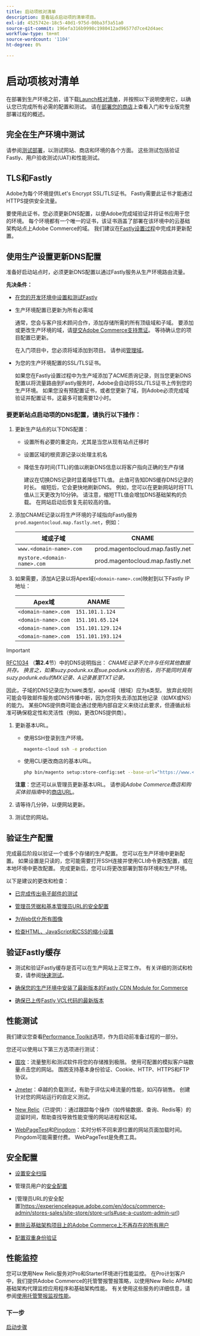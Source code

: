 ```yaml
---
title: 启动项核对清单
description: 查看站点启动项的清单项目。
exl-id: 4525742e-18c5-40d1-975d-00ba3f3a51a0
source-git-commit: 196efa316b9998c1980412ad96577d7ce42d4aec
workflow-type: tm+mt
source-wordcount: '1104'
ht-degree: 0%

---
```


# 启动项核对清单

在部署到生产环境之前，请下载[Launch核对清单](../../assets/adobe-commerce-cloud-prelaunch-checklist.pdf)，并按照以下说明使用它，以确认您已完成所有必需的配置和测试。 请在[部署您的商店](../deploy/staging-production.md)上查看入门和专业版完整部署过程的概述。

## 完全在生产环境中测试

请参阅[测试部署](../test/staging-and-production.md)，以测试网站、商店和环境的各个方面。 这些测试包括验证Fastly、用户验收测试(UAT)和性能测试。

## TLS和Fastly

Adobe为每个环境提供Let&#39;s Encrypt SSL/TLS证书。 Fastly需要此证书才能通过HTTPS提供安全流量。

要使用此证书，您必须更新DNS配置，以便Adobe完成域验证并将证书应用于您的环境。 每个环境都有一个唯一的证书，该证书涵盖了部署在该环境中的云基础架构站点上Adobe Commerce的域。 我们建议在[Fastly设置过程](../cdn/fastly-configuration.md)中完成并更新配置。

## 使用生产设置更新DNS配置

准备好启动站点时，必须更新DNS配置以通过Fastly服务从生产环境路由流量。

**先决条件：**

- [在您的开发环境中设置和测试Fastly](../cdn/fastly-configuration.md#)

- 生产环境配置已更新为所有必需域

  通常，您会与客户技术顾问合作，添加存储所需的所有顶级域和子域。 要添加或更改生产环境的域，请[提交Adobe Commerce支持票证](https://support.magento.com/hc/en-us/articles/360019088251)。 等待确认您的项目配置已更新。

  在入门项目中，您必须将域添加到项目。 请参阅[管理域](../cdn/fastly-custom-cache-configuration.md#manage-domains)。

- 为您的生产环境配置的SSL/TLS证书。

  如果您在Fastly设置过程中为生产域添加了ACME质询记录，则当您更新DNS配置以将流量路由到Fastly服务时，Adobe会自动将SSL/TLS证书上传到您的生产环境。 如果您没有预配置证书，或者您更新了域，则Adobe必须完成域验证并配置证书，这最多可能需要12小时。

### 要更新站点启动项的DNS配置，请执行以下操作：

1. 更新生产站点的以下DNS配置：

   - 设置所有必要的重定向，尤其是当您从现有站点迁移时

   - 设置区域的根资源记录以处理主机名

   - 降低生存时间(TTL)的值以刷新DNS信息以将客户指向正确的生产存储

     建议在切换DNS记录时显着降低TTL值。 此值可告知DNS缓存DNS记录的时长。 缩短后，它会更快地刷新DNS。 例如，您可以在更新网站时将TTL值从三天更改为10分钟。 请注意，缩短TTL值会增加DNS基础架构的负载。 在网站启动后恢复先前较高的值。


1. 添加CNAME记录以将生产环境的子域指向Fastly服务`prod.magentocloud.map.fastly.net`，例如：

   | 域或子域 | CNAME |
   | ----------------------- | -------------------------------- |
   | `www.<domain-name>.com` | prod.magentocloud.map.fastly.net |
   | `mystore.<domain-name>.com` | prod.magentocloud.map.fastly.net |

1. 如果需要，添加A记录以将Apex域(`<domain-name>.com`)映射到以下Fastly IP地址：

   | Apex域 | ANAME |
   | --------------- | ----------------- |
   | `<domain-name>.com` | `151.101.1.124` |
   | `<domain-name>.com` | `151.101.65.124` |
   | `<domain-name>.com` | `151.101.129.124` |
   | `<domain-name>.com` | `151.101.193.124` |

>[!IMPORTANT]
>
>[RFC1034](https://www.rfc-editor.org/rfc/rfc1912) （**第2.4**节）中的DNS说明指出：
>_CNAME记录不允许与任何其他数据共存。 换言之，如果suzy.podunk.xx是sue.podunk.xx的别名，则不能同时具有suzy.podunk.edu的MX记录、A记录甚至TXT记录。_
>
>因此，子域的DNS记录应为`CNAME`类型，apex域（根域）应为`A`类型。 放弃此规则可能会导致邮件服务或DNS传播中断，因为您将失去添加其他记录（如MX或NS）的能力。 某些DNS提供商可能会通过使用内部自定义来绕过此要求，但遵循此标准可确保稳定性和灵活性（例如，更改DNS提供商）。

1. 更新基本URL。

   - 使用SSH登录到生产环境。

     ```bash
     magento-cloud ssh -e production
     ```

   - 使用CLI更改商店的基本URL。

     ```bash
     php bin/magento setup:store-config:set --base-url="https://www.<domain-name>.com/"
     ```

   **注意**：您还可以从管理员更新基本URL。 请参阅&#x200B;_Adobe Commerce商店和购买体验指南_&#x200B;中的[商店URL](https://experienceleague.adobe.com/docs/commerce-admin/stores-sales/site-store/store-urls.html)。

1. 请等待几分钟，以便网站更新。

1. 测试您的网站。

## 验证生产配置

完成最后阶段以验证一个或多个存储的生产配置。 您可以在生产环境中更新配置。 如果设置是只读的，您可能需要打开SSH连接并使用CLI命令更改配置，或在本地环境中更改配置。 完成更新后，您可以将更改部署到暂存环境和生产环境。

以下是建议的更改和检查：

- [已完成传出电子邮件的测试](../project/outgoing-emails.md)

- [管理员凭据和基本管理员URL的安全配置](https://experienceleague.adobe.com/en/docs/commerce-admin/systems/security/security-admin)

- [为Web优化所有图像](../cdn/fastly-image-optimization.md)

- [检查HTML、JavaScript和CSS的缩小设置](../deploy/static-content.md)

## 验证Fastly缓存

- 测试和验证Fastly缓存是否可以在生产网站上正常工作。 有关详细的测试和检查，请参阅[快速测试](../test/staging-and-production.md#check-fastly-caching)。

- [确保您的生产环境中安装了最新版本的Fastly CDN Module for Commerce](../cdn/fastly-configuration.md#upgrade-the-fastly-module)

- [确保已上传Fastly VCL代码的最新版本](../cdn/fastly-configuration.md#upload-vcl-to-fastly)

## 性能测试

我们建议您查看[Performance Toolkit](https://github.com/magento/magento2/tree/2.4/setup/performance-toolkit)选项，作为启动前准备过程的一部分。

您还可以使用以下第三方选项进行测试：

- [围攻](https://www.joedog.org/siege-home/)：流量整形和测试软件将您的存储推到极限。 使用可配置的模拟客户端数量点击您的网站。 围困支持基本身份验证、Cookie、HTTP、HTTPS和FTP协议。

- [Jmeter](https://jmeter.apache.org/)：卓越的负载测试，有助于评估尖峰流量的性能，如闪存销售。 创建针对您的网站运行的自定义测试。

- [New Relic](https://support.newrelic.com/s/)（已提供）：通过跟踪每个操作（如传输数据、查询、Redis等）的逗留时间，帮助查找导致性能变慢的网站进程和区域。

- [WebPageTest](https://www.webpagetest.org/)和[Pingdom](https://www.pingdom.com/)：实时分析不同来源位置的网站页面加载时间。 Pingdom可能需要付费。 WebPageTest是免费工具。

## 安全配置

- [设置安全扫描](overview.md#set-up-the-security-scan-tool)

- 管理员用户的[安全配置](https://experienceleague.adobe.com/en/docs/commerce-admin/systems/security/security-admin)

- [管理员URL的安全配置]https://experienceleague.adobe.com/en/docs/commerce-admin/stores-sales/site-store/store-urls#use-a-custom-admin-url)

- [删除云基础架构项目上的Adobe Commerce上不再存在的所有用户](../project/user-access.md)

- [配置双重身份验证](https://developer.adobe.com/commerce/testing/functional-testing-framework/two-factor-authentication/)

## 性能监控

您可以使用New Relic服务对Pro和Starter环境进行性能监控。 在Pro计划客户中，我们提供Adobe Commerce的托管警报警报策略，以使用New Relic APM和基础架构代理监控应用程序和基础架构性能。 有关使用这些服务的详细信息，请参阅[使用托管警报监视性能](../monitor/investigate-performance.md#monitor-performance-with-managed-alerts)。

### 下一步

[启动步骤](steps.md)
